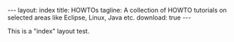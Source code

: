 \---
layout: index
title: HOWTOs
tagline: A collection of HOWTO tutorials on selected areas like Eclipse, Linux, Java etc.
download: true
\---

This is a "index" layout test.
